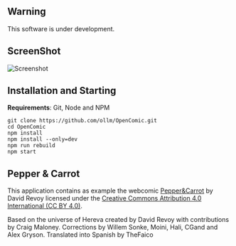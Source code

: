 ## Warning

This software is under development.

## ScreenShot

<!--![Screenshot](https://drive.google.com/uc?export=view&id=0Bys7xcli0VYlckNFTkF6QmdVbE0 "Screenshot")-->
<!--![Screenshot](https://drive.google.com/uc?export=view&id=0Bys7xcli0VYldFpNZjFkZmlubWc "Screenshot")-->
![Screenshot](https://drive.google.com/uc?export=view&id=17OzzFPC5Y38bXKbgCTsxQjlTnRX4rKk4 "Screenshot")



## Installation and Starting
__Requirements__: Git, Node and NPM

```shell
git clone https://github.com/ollm/OpenComic.git
cd OpenComic
npm install
npm install --only=dev
npm run rebuild
npm start
```
## Pepper & Carrot

This application contains as example the webcomic [Pepper&Carrot](https://www.peppercarrot.com) by David Revoy
licensed under the [Creative Commons Attribution 4.0 International (CC BY 4.0)](https://creativecommons.org/licenses/by/4.0/).

Based on the universe of Hereva created by David Revoy with contributions by Craig Maloney.
Corrections by Willem Sonke, Moini, Hali, CGand and Alex Gryson.
Translated into Spanish by TheFaico
